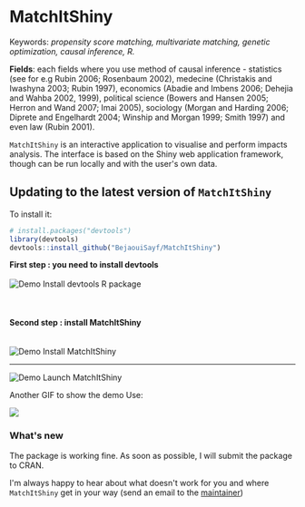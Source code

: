 # MatchItShiny

Keywords: *propensity score matching, multivariate matching, genetic optimization, causal inference, R.*

**Fields**: each fields where you use method of causal inference - statistics (see for e.g Rubin 2006; Rosenbaum 2002), medecine (Christakis and Iwashyna 2003; Rubin 1997), economics  (Abadie and Imbens 2006; Dehejia and Wahba 2002, 1999), political science (Bowers and Hansen 2005; Herron and Wand 2007; Imai 2005), sociology (Morgan and Harding 2006; Diprete and Engelhardt 2004; Winship and Morgan 1999; Smith 1997) and even law (Rubin 2001).


`MatchItShiny` is an interactive application to visualise and perform impacts analysis. The interface is based on the Shiny web application framework, though can be run locally and with the user's own data.

## Updating to the latest version of `MatchItShiny`

To install it:

```R
# install.packages("devtools")
library(devtools)
devtools::install_github("BejaouiSayf/MatchItShiny")
```

**First step : you need to install devtools**  
<br>
![Demo Install devtools R package](https://user-images.githubusercontent.com/19627220/45932929-7daedc00-bf84-11e8-946d-20fa0e6410bd.gif)  
<br>
<br>
<br>
**Second step : install MatchItShiny**  
<br>
<br>
![Demo Install MatchItShiny](https://user-images.githubusercontent.com/19627220/45933170-daf85c80-bf87-11e8-8843-f6cf3d16da69.gif)

<!-- ![Demo Install](https://github.com/BejaouiSayf/MatchItShiny/blob/master/Demo%20Install%20MatchItShiny.gif) -->
<hr>

![Demo Launch MatchItShiny](https://user-images.githubusercontent.com/19627220/45975326-3e47c480-c044-11e8-9079-e650a3b9a72f.gif)

Another GIF to show the demo Use:   

<!-- ![Demo Use](https://github.com/BejaouiSayf/MatchItShiny/blob/master/Demo%20Use%20MatchItShiny.gif)-->

![](https://www.iloveimg.com/fr/download/3smq1ghw0hcnrdmc03s8cfzbh1n5rztwls2lk27p0kg9fqft3lyftzpr4rbzfp88kp4fy98pfb9rzfg7nj1wg4nzqpry1dvjz657l6nf9h2bAkgpd7q1n96fc4y2r8yAhzmjj55xfbzbjA1f4ypgn388tkg67db50wh6z9gxq4gr2z8fdvz1/1)


### What's new

The package is working fine.
As soon as possible, I will submit the package to CRAN.

I'm always happy to hear about what doesn't work for you and where `MatchItShiny` get in your way (send an email to the [maintainer](bejaoui@gmail.com))

